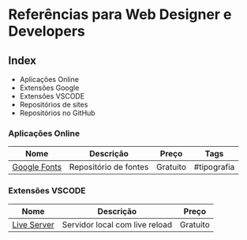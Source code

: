 # Referências para Web Designer e Developers

## Index

- Aplicações Online
- Extensões Google
- Extensões VSCODE
- Repositórios de sites
- Repositórios no GitHub

### Aplicações Online
Nome | Descrição | Preço | Tags
--- | ---  | --- | --- 
[Google Fonts](https://fonts.google.com/) | Repositório de fontes | Gratuito | #tipografia

### Extensões VSCODE
Nome | Descrição | Preço
--- | ---  | --- 
[Live Server](https://marketplace.visualstudio.com/items?itemName=ritwickdey.LiveServer) | Servidor local com live reload  | Gratuito | #servidor